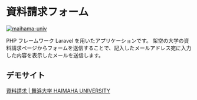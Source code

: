 # 資料請求フォーム

[![maihama-univ](https://maihama-university.herokuapp.com/img/dist/readme01.png)](https://maihama-university.herokuapp.com/)

PHP フレームワーク Laravel を用いたアプリケーションです。
架空の大学の資料請求ページからフォームを送信することで、記入したメールアドレス宛に入力した内容を表示したメールを送信します。

## デモサイト

[資料請求 | 舞浜大学 HAIMAHA UNIVERSITY](https://maihama-university.herokuapp.com/)
